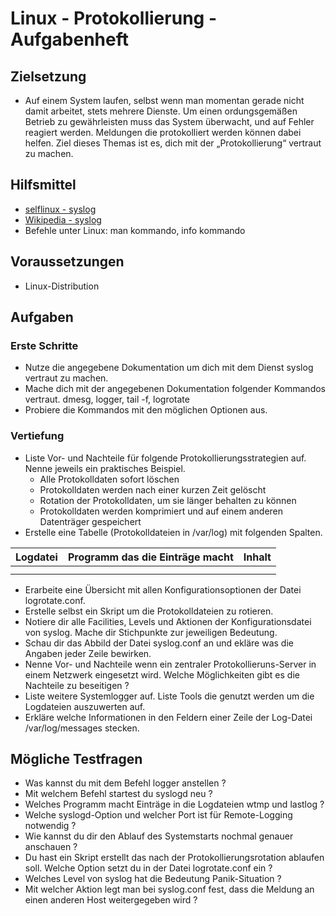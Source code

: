 # Linux - Protokollierung - Aufgabenheft

## Zielsetzung

* Auf einem System laufen, selbst wenn man momentan gerade nicht damit arbeitet, stets mehrere Dienste. Um einen ordungsgemäßen Betrieb zu gewährleisten muss das System überwacht, und auf Fehler reagiert werden. Meldungen die protokolliert werden können dabei helfen. Ziel dieses Themas ist es, dich mit der „Protokollierung“ vertraut zu machen.


## Hilfsmittel

* [selflinux - syslog](http://www.selflinux.org/selflinux/html/syslog.html)
* [Wikipedia - syslog](https://de.wikipedia.org/wiki/Syslog)
* Befehle unter Linux: man kommando, info kommando


## Voraussetzungen

* Linux-Distribution


## Aufgaben

### Erste Schritte

* Nutze die angegebene Dokumentation um dich mit dem Dienst syslog vertraut zu machen.
* Mache dich mit der angegebenen Dokumentation folgender Kommandos vertraut. dmesg, logger, tail -f, logrotate
* Probiere die Kommandos mit den möglichen Optionen aus.


### Vertiefung

* Liste Vor- und Nachteile für folgende Protokollierungsstrategien auf. Nenne jeweils ein praktisches Beispiel.
  * Alle Protokolldaten sofort löschen
  * Protokolldaten werden nach einer kurzen Zeit gelöscht
  * Rotation der Protokolldaten, um sie länger behalten zu können
  * Protokolldaten werden komprimiert und auf einem anderen Datenträger gespeichert
* Erstelle eine Tabelle (Protokolldateien in /var/log) mit folgenden Spalten.

Logdatei | Programm das die Einträge macht | Inhalt
---------|---------------------------------|-------
         |                                 |
         |                                 |

* Erarbeite eine Übersicht mit allen Konfigurationsoptionen der Datei logrotate.conf.
* Erstelle selbst ein Skript um die Protokolldateien zu rotieren.
* Notiere dir alle Facilities, Levels und Aktionen der Konfigurationsdatei von syslog. Mache dir Stichpunkte zur jeweiligen Bedeutung.
* Schau dir das Abbild der Datei syslog.conf an und ekläre was die Angaben jeder Zeile bewirken.
* Nenne Vor- und Nachteile wenn ein zentraler Protokollieruns-Server in einem Netzwerk eingesetzt wird. Welche Möglichkeiten gibt es die Nachteile zu beseitigen ?
* Liste weitere Systemlogger auf. Liste Tools die genutzt werden um die Logdateien auszuwerten auf.
* Erkläre welche Informationen in den Feldern einer Zeile der Log-Datei /var/log/messages stecken.


## Mögliche Testfragen

* Was kannst du mit dem Befehl logger anstellen ?
* Mit welchem Befehl startest du syslogd neu ?
* Welches Programm macht Einträge in die Logdateien wtmp und lastlog ?
* Welche syslogd-Option und welcher Port ist für Remote-Logging notwendig ?
* Wie kannst du dir den Ablauf des Systemstarts nochmal genauer anschauen ?
* Du hast ein Skript erstellt das nach der Protokollierungsrotation ablaufen soll. Welche Option setzt du in der Datei logrotate.conf ein ?
* Welches Level von syslog hat die Bedeutung Panik-Situation ?
* Mit welcher Aktion legt man bei syslog.conf fest, dass die Meldung an einen anderen Host weitergegeben wird ?

